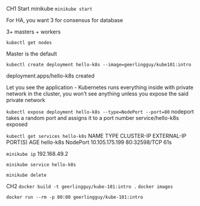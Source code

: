 CH1
Start minikube
`minikube start`

For HA, you want 3 for consensus for database

3+ masters + workers

`kubectl get nodes`

Master is the default

`kubectl create deployment hello-k8s --image=geerlingguy/kube101:intro`

deployment.apps/hello-k8s created

Let you see the application - Kubernetes runs everything inside with private network in the cluster, you won’t see anything unless you expose the said private network

`kubectl expose deployment hello-k8s --type=NodePort --port=80`
nodeport takes a random port and assigns it to a port number
service/hello-k8s exposed

`kubectl get services hello-k8s`
NAME        TYPE       CLUSTER-IP       EXTERNAL-IP   PORT(S)        AGE
hello-k8s   NodePort   10.105.175.199   <none>        80:32598/TCP   61s

`minikube ip`
192.168.49.2

`minikube service hello-k8s`

`minikube delete`

CH2
`docker build -t geerlingguy/kube-101:intro .`
`docker images`

`docker run --rm -p 80:80 geerlingguy/kube-101:intro`